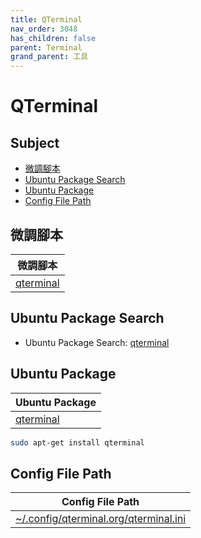 ```yaml
---
title: QTerminal
nav_order: 3048
has_children: false
parent: Terminal
grand_parent: 工具
---
```



# QTerminal


## Subject

* [微調腳本](#微調腳本)
* [Ubuntu Package Search](#ubuntu-package-search)
* [Ubuntu Package](#ubuntu-package)
* [Config File Path](#config-file-path)


## 微調腳本

| 微調腳本 |
| --- |
| [qterminal](https://github.com/samwhelp/lubuntu-lxqt-with-kwin-adjustment/tree/main/prototype/main/tool-config/part/qterminal) |


## Ubuntu Package Search

* Ubuntu Package Search: [qterminal](https://packages.ubuntu.com/search?keywords=qterminal)


## Ubuntu Package

| Ubuntu Package |
| -------------- |
| [qterminal](https://packages.ubuntu.com/noble/qterminal) |

``` sh
sudo apt-get install qterminal
```


## Config File Path

| Config File Path |
| ---------------- |
| [~/.config/qterminal.org/qterminal.ini](https://github.com/samwhelp/lubuntu-lxqt-with-kwin-adjustment/tree/main/prototype/main/tool-config/part/qterminal/asset/overlay/etc/skel/.config/qterminal.org/qterminal.ini) |
